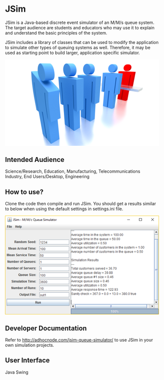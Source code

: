 # JSim

JSim is a Java-based discrete event simulator of an M/M/s queue system. The target audience are students and educators who may use it to explain and understand the basic principles of the system.

JSim includes a library of classes that can be used to modify the application to simulate other types of queuing systems as well. Therefore, it may be used as starting point to build larger, application specific simulator.

![JSim GUI](images/queue.png)

## Intended Audience
Science/Research, Education, Manufacturing, Telecommunications Industry, End Users/Desktop, Engineering

## How to use?

Clone the code then compile and run JSim. You should get a results similar to below when using the default settings in settings.ini file.

![JSim GUI](images/gui.png)


## Developer Documentation

Refer to http://adhocnode.com/jsim-queue-simulator/ to use JSim in your own simulation projects.

## User Interface

Java Swing
